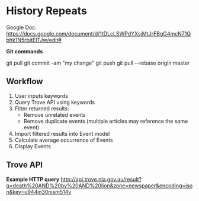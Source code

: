 # History Repeats

Google Doc: https://docs.google.com/document/d/1tDLcLSWPdYXsjMtJrFBgG4mcN71Qbhk1N5rbitEITJw/edit#

**Git commands**

git pull
git commit -am "my change"
git push
git pull --rebase origin master

## Workflow

1. User inputs keywords
2. Query Trove API using keywords
3. Filter returned results:  
   - Remove unrelated events
   - Remove duplicate events (multiple articles may reference the same event)
4. Import filtered results into Event model
5. Calculate average occurrence of Events
6. Display Events

## Trove API

**Example HTTP query**
http://api.trove.nla.gov.au/result?q=death%20AND%20by%20AND%20lion&zone=newspaper&encoding=json&key=u944in30nism514v
